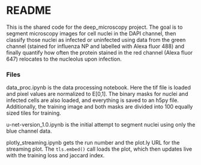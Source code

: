 # README

This is the shared code for the deep_microscopy project. The goal is to segment microscopy images for cell nuclei in the DAPI channel, then classify those nuclei as infected or uninfected using data from the green channel (stained for influenza NP and labelled with Alexa fluor 488) and finally quantify how often the protein stained in the red channel (Alexa fluor 647) relocates to the nucleolus upon infection.

### Files

data_proc.ipynb is the data processing notebook. Here the tif file is loaded and pixel values are normalized to E[0,1]. The binary masks for nuclei and infected cells are also loaded, and everything is saved to an h5py file. Additionally, the training image and both masks are divided into 100 equally sized tiles for training.

u-net-version_1.0.ipynb is the initial attempt to segment nuclei using only the blue channel data.

plotly_streaming.ipynb gets the run number and the plot.ly URL for the streaming plot. The `tls.embed()` call loads the plot, which then updates live with the training loss and jaccard index.